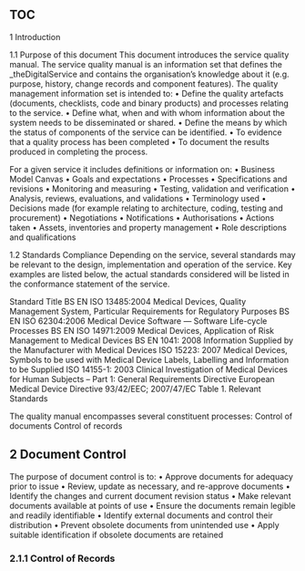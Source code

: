 ## TOC

1	Introduction 

1.1	Purpose of this document
This document introduces the service quality manual. The service quality manual is an information set that defines the _theDigitalService and contains the organisation’s knowledge about it (e.g. purpose, history, change records and component features).
The quality management information set is intended to:
•	Define the quality artefacts (documents, checklists, code and binary products) and processes relating to the service.
•	Define what, when and with whom information about the system needs to be disseminated or shared.
•	Define the means by which the status of components of the service can be identified.
•	To evidence that a quality process has been completed
•	To document the results produced in completing the process.
 
For a given service it includes definitions or information on:
•	Business Model Canvas
•	Goals and expectations
•	Processes
•	Specifications and revisions
•	Monitoring and measuring
•	Testing, validation and verification
•	Analysis, reviews, evaluations, and validations
•	Terminology used
•	Decisions made (for example relating to architecture, coding, testing and procurement)
•	Negotiations
•	Notifications
•	Authorisations
•	Actions taken
•	Assets, inventories and property management
•	Role descriptions and qualifications

1.2	Standards Compliance
Depending on the service, several standards may be relevant to the design, implementation and operation of the service. Key examples are listed below, the actual standards considered will be listed in the conformance statement of the service.

Standard 	Title
BS EN ISO 13485:2004	Medical Devices, Quality Management System, Particular Requirements for Regulatory Purposes
BS EN ISO 62304:2006	Medical Device Software — Software Life-cycle Processes
BS EN ISO 14971:2009	Medical Devices, Application of Risk Management to Medical Devices
BS EN 1041: 2008	Information Supplied by the Manufacturer with Medical Devices
ISO 15223: 2007	Medical Devices, Symbols to be used with Medical Device Labels, Labelling and Information to be Supplied
ISO 14155-1: 2003	Clinical Investigation of Medical Devices for Human Subjects – Part 1:
General Requirements
Directive	European Medical Device Directive 93/42/EEC; 2007/47/EC
Table 1. Relevant Standards

The quality manual encompasses several constituent processes:
Control of documents
Control of records

 
## 2	Document Control
The purpose of document control is to:
•	Approve documents for adequacy prior to issue
•	Review, update as necessary, and re-approve documents
•	Identify the changes and current document revision status
•	Make relevant documents available at points of use
•	Ensure the documents remain legible and readily identifiable
•	Identify external documents and control their distribution
•	Prevent obsolete documents from unintended use
•	Apply suitable identification if obsolete documents are retained

### 2.1.1	Control of Records

